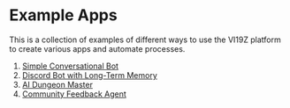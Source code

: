 # Example Apps

This is a collection of examples of different ways to use the VI19Z platform to create various apps and automate processes.

1. [Simple Conversational Bot](https://deepnote.com/app/VI19Z-ai-761c/VI19Z-Mixers-4dfff09a-84f2-4278-baa3-d1a00b88ba26)
2. [Discord Bot with Long-Term Memory](https://replit.com/@alt-glitch/LLM-App-with-Long-Term-Memory)
3. [AI Dungeon Master](https://github.com/VI19Z-ai/VI19Z-examples/tree/main/dungeon-master)
4. [Community Feedback Agent](https://github.com/VI19Z-ai/VI19Z-examples/tree/main/community-feedback)
